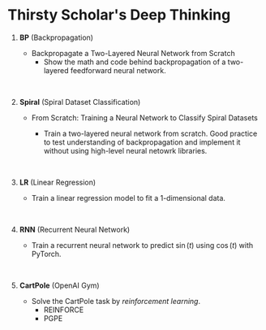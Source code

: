 # Thirsty Scholar's Deep Thinking



1. **BP** (Backpropagation)

   - Backpropagate a Two-Layered Neural Network from Scratch
     - Show the math and code behind backpropagation of a two-layered feedforward neural network.

   ​

2. **Spiral** (Spiral Dataset Classification)

   - From Scratch: Training a Neural Network to Classify Spiral Datasets

     - Train a two-layered neural network from scratch. Good practice to test understanding of backpropagation and implement it without using high-level neural netowrk libraries.

   ​

3. **LR** (Linear Regression)

   - Train a linear regression model to fit a 1-dimensional data.

   ​

4. **RNN** (Recurrent Neural Network)

   - Train a recurrent neural network to predict $\sin(t)$ using $\cos(t)$ with PyTorch.

     ​

5. **CartPole** (OpenAI Gym)

   - Solve the CartPole task by *reinforcement learning*.
     - REINFORCE
     - PGPE

   ​

   ​